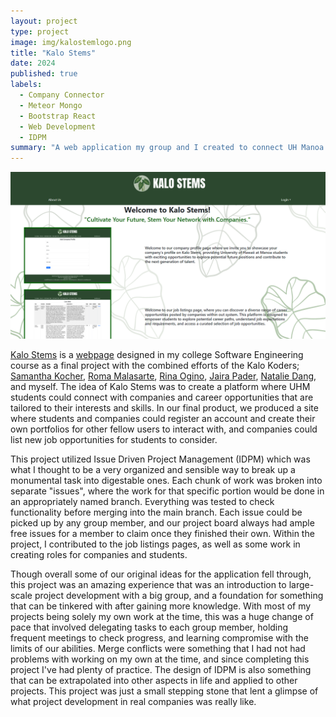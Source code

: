 ```yaml
---
layout: project
type: project
image: img/kalostemlogo.png
title: "Kalo Stems"
date: 2024
published: true
labels:
  - Company Connector
  - Meteor Mongo
  - Bootstrap React
  - Web Development
  - IDPM
summary: "A web application my group and I created to connect UH Manoa students to companies fit for them."
---
```


<img class="img-fluid" src="../img/kalostemlanding.png">

[Kalo Stems](https://kalo-stems.github.io/) is a [webpage]((http://146.190.131.126/)) designed in my college Software Engineering course as a final project with the combined efforts of the Kalo Koders; [Samantha Kocher](https://samanthakocher.github.io/), [Roma Malasarte](https://romamalasarte.github.io/), [Rina Ogino](https://rinaogino.github.io/), [Jaira Pader](https://jairabp.github.io/), [Natalie Dang](https://ndang562.github.io/), and myself. The idea of Kalo Stems was to create a platform where UHM students could connect with companies and career opportunities that are tailored to their interests and skills. In our final product, we produced a site where students and companies could register an account and create their own portfolios for other fellow users to interact with, and companies could list new job opportunities for students to consider.

This project utilized Issue Driven Project Management (IDPM) which was what I thought to be a very organized and sensible way to break up a monumental task into digestable ones. Each chunk of work was broken into separate "issues", where the work for that specific portion would be done in an appropriately named branch. Everything was tested to check functionality before merging into the main branch. Each issue could be picked up by any group member, and our project board always had ample free issues for a member to claim once they finished their own. Within the project, I contributed to the job listings pages, as well as some work in creating roles for companies and students.

Though overall some of our original ideas for the application fell through, this project was an amazing experience that was an introduction to large-scale project development with a big group, and a foundation for something that can be tinkered with after gaining more knowledge. With most of my projects being solely my own work at the time, this was a huge change of pace that involved delegating tasks to each group member, holding frequent meetings to check progress, and learning compromise with the limits of our abilities. Merge conflicts were something that I had not had problems with working on my own at the time, and since completing this project I've had plenty of practice. The design of IDPM is also something that can be extrapolated into other aspects in life and applied to other projects. This project was just a small stepping stone that lent a glimpse of what project development in real companies was really like.
